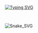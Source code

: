 [![Typing SVG](https://readme-typing-svg.herokuapp.com?font=Righteous&color=7BF780&size=70&center=true&vCenter=true&width=900&height=100&lines=Hi+%F0%9F%91%8B+My+name+is+Jamie)](https://git.io/typing-svg)

<br>

![Snake_SVG](https://github.com/itzjamie96/itzjamie96/blob/output/github-contribution-grid-snake.svg)
